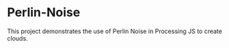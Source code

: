 # Perlin-Noise
This project demonstrates the use of Perlin Noise in Processing JS to create clouds.
